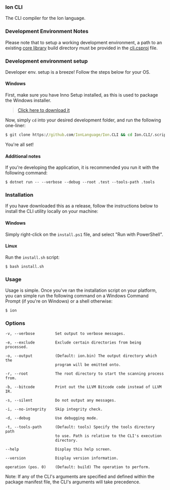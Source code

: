 ### Ion CLI

The CLI compiler for the Ion language.

### Development Environment Notes

Please note that to setup a working development environment, a path to an existing [core library](https://github.com/IonLanguage/Ion) build directory must be provided in the [cli.csproj](https://github.com/IonLanguage/Ion/cli/blob/5a577626af24a43f090903da00b05b7ca7b9876e/cli.csproj#L9) file.


### Development environment setup

Developer env. setup is a breeze! Follow the steps below for your OS.

#### Windows

First, make sure you have Inno Setup installed, as this is used to package the Windows installer.

> [Click here to download it](http://www.jrsoftware.org/download.php/is.exe)

Now, simply `cd` into your desired development folder, and run the following one-liner:
```cmd
$ git clone https://github.com/IonLanguage/Ion.CLI && cd Ion.CLI/.scripts/windows && setup-env.bat
```

You're all set!

#### Additional notes

If you're developing the application, it is recommended you run it with the following command:

```shell
$ dotnet run -- --verbose --debug --root .test --tools-path .tools
```

### Installation

If you have downloaded this as a release, follow the instructions below to install the CLI utility locally on your machine:

#### Windows

Simply right-click on the `install.ps1` file, and select "Run with PowerShell".

#### Linux

Run the `install.sh` script:

```shell
$ bash install.sh
```

### Usage

Usage is simple. Once you've ran the installation script on your platform, you can simple run the following command on a Windows Command Prompt (if you're on Windows) or a shell otherwise:

```shell
$ ion
```

### Options

```
-v, --verbose         Set output to verbose messages.

-e, --exclude         Exclude certain directories from being processed.

-o, --output          (Default: ion.bin) The output directory which the
                      program will be emitted onto.

-r, --root            The root directory to start the scanning process from.

-b, --bitcode         Print out the LLVM Bitcode code instead of LLVM IR.

-s, --silent          Do not output any messages.

-i, --no-integrity    Skip integrity check.

-d, --debug           Use debugging mode.

-t, --tools-path      (Default: tools) Specify the tools directory path
                      to use. Path is relative to the CLI's execution
                      directory.

--help                Display this help screen.

--version             Display version information.

operation (pos. 0)    (Default: build) The operation to perform.
```

Note: If any of the CLI's arguments are specified and defined within the package manifest file, the CLI's arguments will take precedence.

